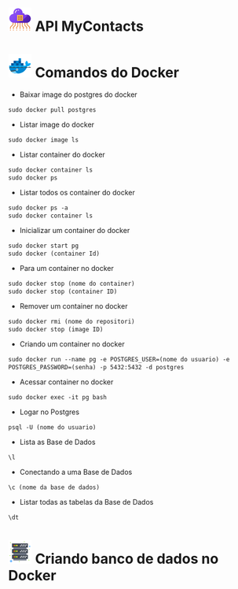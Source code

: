 # ![API](./img/image-2.png) API MyContacts

# ![Docker](./img/image-1.png) Comandos do Docker

-   Baixar image do postgres do docker

```
sudo docker pull postgres
```

-   Listar image do docker

```
sudo docker image ls
```

-   Listar container do docker

```
sudo docker container ls
sudo docker ps
```

-   Listar todos os container do docker

```
sudo docker ps -a
sudo docker container ls
```

-   Inicializar um container do docker

```
sudo docker start pg
sudo docker (container Id)
```

-   Para um container no docker

```
sudo docker stop (nome do container)
sudo docker stop (container ID)
```

-   Remover um container no docker

```
sudo docker rmi (nome do repositori)
sudo docker stop (image ID)
```

-   Criando um container no docker

```
sudo docker run --name pg -e POSTGRES_USER=(nome do usuario) -e POSTGRES_PASSWORD=(senha) -p 5432:5432 -d postgres
```

-   Acessar container no docker

```
sudo docker exec -it pg bash
```

-   Logar no Postgres

```
psql -U (nome do usuario)
```

-   Lista as Base de Dados

```
\l
```

-   Conectando a uma Base de Dados

```
\c (nome da base de dados)
```

-   Listar todas as tabelas da Base de Dados

```
\dt
```

# ![Docker](./img/image-3.png) Criando banco de dados no Docker
